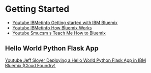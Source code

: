 Getting Started
==

- [Youtube IBMetinfo Getting started with IBM Bluemix](https://youtu.be/MtBdbaCQV8A)
- [Youtube IBMetinfo How Bluemix Works](https://www.youtube.com/watch?v=OD1NP-Yk2BI)
- [Youtube Smucsm s Teach Me How to Bluemix](https://youtu.be/10GV_MfasW4)


## Hello World Python Flask App

[Youtube Jeff Sloyer  Deploying a Hello World Python Flask App in IBM Bluemix (Cloud Foundry)](https://www.youtube.com/watch?v=b-SF3bgaQTw)